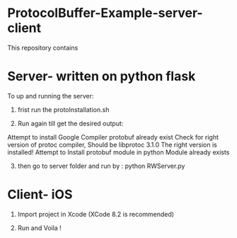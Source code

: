 # ProtocolBuffer-Example-server-client
This repository contains 
# Server- written on python flask
 To up and running the server: 
 
1. frist run the protoInstallation.sh 

2. Run again till get the desired output: 

  Attempt to install Google Compiler
  protobuf already exist
  Check for right version of protoc compiler, Should be libprotoc 3.1.0
  The right version is installed!
  Attempt to Install protobuf module in python
  Module already exists
  
3. then go to server folder and run  by : 
  python RWServer.py

# Client- iOS

1. Import project in Xcode (XCode 8.2 is recommended)

2. Run and Voila !

